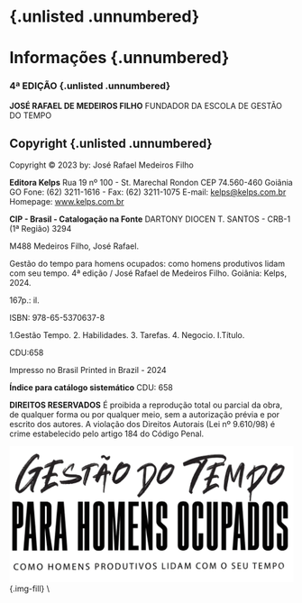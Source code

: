 # {.unlisted .unnumbered}

# Informações {.unnumbered}
### 4ª EDIÇÃO {.unlisted .unnumbered}

**JOSÉ RAFAEL DE MEDEIROS FILHO** FUNDADOR DA ESCOLA DE GESTÃO DO TEMPO


## Copyright {.unlisted .unnumbered}

Copyright © 2023 by: José Rafael Medeiros Filho

**Editora Kelps** Rua 19 nº 100 - St. Marechal Rondon CEP 74.560-460 Goiânia GO Fone: (62) 3211-1616 - Fax: (62) 3211-1075 E-mail: kelps@kelps.com.br Homepage: www.kelps.com.br

**CIP - Brasil - Catalogação na Fonte** DARTONY DIOCEN T. SANTOS - CRB-1 (1ª Região) 3294

M488 Medeiros Filho, José Rafael.

Gestão do tempo para homens ocupados: como homens produtivos lidam com seu tempo. 4ª edição / José Rafael de Medeiros Filho. Goiânia: Kelps, 2024.

167p.: il.

ISBN: 978-65-5370637-8

1.Gestão Tempo. 2. Habilidades. 3. Tarefas. 4. Negocio. I.Título.

CDU:658

Impresso no Brasil Printed in Brazil - 2024

**Índice para catálogo sistemático** CDU: 658

**DIREITOS RESERVADOS** É proibida a reprodução total ou parcial da obra, de qualquer forma ou por qualquer meio, sem a autorização prévia e por escrito dos autores. A violação dos Direitos Autorais (Lei nº 9.610/98) é crime estabelecido pelo artigo 184 do Código Penal.

<div class="page-break"></div>

![GESTÃO DO TEMPO PARA HOMENS OCUPADOS: COMO HOMENS PRODUTIVOS LIDAM COM SEU TEMPO](img/logotipo.png){.img-fill} \

<div class="page-break"></div>